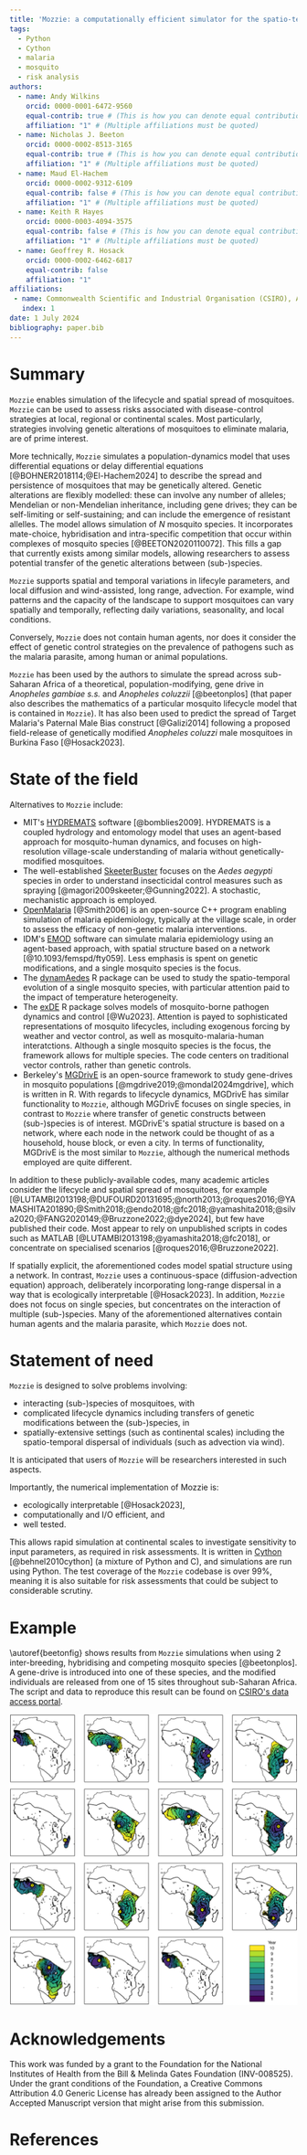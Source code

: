 ```yaml
---
title: 'Mozzie: a computationally efficient simulator for the spatio-temporal modelling of mosquitoes'
tags:
  - Python
  - Cython
  - malaria
  - mosquito
  - risk analysis
authors:
  - name: Andy Wilkins
    orcid: 0000-0001-6472-9560
    equal-contrib: true # (This is how you can denote equal contributions between multiple authors)
    affiliation: "1" # (Multiple affiliations must be quoted)
  - name: Nicholas J. Beeton
    orcid: 0000-0002-8513-3165
    equal-contrib: true # (This is how you can denote equal contributions between multiple authors)
    affiliation: "1" # (Multiple affiliations must be quoted)
  - name: Maud El-Hachem
    orcid: 0000-0002-9312-6109
    equal-contrib: false # (This is how you can denote equal contributions between multiple authors)
    affiliation: "1" # (Multiple affiliations must be quoted)
  - name: Keith R Hayes
    orcid: 0000-0003-4094-3575
    equal-contrib: false # (This is how you can denote equal contributions between multiple authors)
    affiliation: "1" # (Multiple affiliations must be quoted)
  - name: Geoffrey R. Hosack
    orcid: 0000-0002-6462-6817
    equal-contrib: false
    affiliation: "1"
affiliations:
 - name: Commonwealth Scientific and Industrial Organisation (CSIRO), Australia
   index: 1
date: 1 July 2024
bibliography: paper.bib
---
```


<!---
Process locally by cloning whedon (git clone git@github.com:openjournals/whedon.git) and then:
pandoc --citeproc --csl ../whedon/resources/apa.csl --pdf-engine=xelatex --variable colorlinks=true paper.md -o paper.pdf
-->

<!---
See [instructions](https://joss.readthedocs.io/en/latest/paper.html) for instructions about formulae, references, tables, figures, markdown, footnotes, headings, etc.  See [example](https://joss.readthedocs.io/en/latest/example_paper.html) for an example.
-->


# Summary

`Mozzie` enables simulation of the lifecycle and spatial spread of mosquitoes.  `Mozzie` can be used to assess risks associated with disease-control strategies at local, regional or continental scales.  Most particularly, strategies involving genetic alterations of mosquitoes to eliminate malaria, are of prime interest.

More technically, `Mozzie` simulates a population-dynamics model that uses differential equations or delay differential equations [@BOHNER2018114;@El-Hachem2024] to describe the spread and persistence of mosquitoes that may be genetically altered.  Genetic alterations are flexibly modelled: these can involve any number of alleles; Mendelian or non-Mendelian inheritance, including gene drives; they can be self-limiting or self-sustaining; and can include the emergence of resistant allelles.  The model allows simulation of $N$ mosquito species.   It incorporates mate-choice, hybridisation and intra-specific competition that occur within complexes of mosquito species [@BEETON2020110072].  This fills a gap that currently exists among similar models, allowing researchers to assess potential transfer of the genetic alterations between (sub-)species.

`Mozzie` supports spatial and temporal variations in lifecyle parameters, and local diffusion and wind-assisted, long range, advection.  For example, wind patterns and the capacity of the landscape to support mosquitoes can vary spatially and temporally, reflecting daily variations, seasonality, and local conditions.

Conversely, `Mozzie` does not contain human agents, nor does it consider the effect of genetic control strategies on the prevalence of pathogens such as the malaria parasite, among human or animal populations.

`Mozzie` has been used by the authors to simulate the spread across sub-Saharan Africa of a theoretical, population-modifying, gene drive in _Anopheles gambiae s.s._ and _Anopheles coluzzii_ [@beetonplos] (that paper also describes the mathematics of a particular mosquito lifecycle model that is contained in `Mozzie`).  It has also been used to predict the spread of Target Malaria's Paternal Male Bias construct [@Galizi2014] following a proposed field-release of genetically modified _Anopheles coluzzi_ male mosquitoes in Burkina Faso [@Hosack2023].


<!---
AN ALTERATE PARAGRAPH:

`Mozzie` enables simulation of the lifecycle and spatial spread of mosquitoes.  Mosquitoes transmit malaria, and `Mozzie` is designed to support risk assessments associated with genetic alterations of mosquitoes aimed at eliminating malaria.  Treatment of the mosquito lifecycle includes competition and breeding between multiple (sub-)species, allowing researchers to assess potential transfer of the genetic alteration to other (sub-)species.  To assess the spatial spread of wild-type and genetically-altered mosquitoes, `Mozzie` can simulate the local diffusion of individuals through the landscape, and long-distance dispersal via wind.  `Mozzie` can be used for risk assessments at the local, regional or continental scale.  For example, wind patterns and the capacity of the landscape to support mosquitoes can vary spatially and temporally, reflecting seasonality, local conditions and/or daily variations, etc.  Genetic alterations can be flexibly modelled with any number of alleles and the capacity for Mendelian or non-Mendelian inheritance, including gene drives.
-->

# State of the field

Alternatives to `Mozzie` include:

- MIT's [HYDREMATS](https://eltahir.mit.edu/models/hydremats/) software [@bomblies2009].  HYDREMATS is a coupled hydrology and entomology model that uses an agent-based approach for mosquito-human dynamics, and focuses on high-resolution village-scale understanding of malaria without genetically-modified mosquitoes.
- The well-established [SkeeterBuster](https://github.com/helmingstay/SkeeterBuster) focuses on the _Aedes aegypti_ species in order to understand insecticidal control measures such as spraying [@magori2009skeeter;@Gunning2022].  A stochastic, mechanistic approach is employed.
- [OpenMalaria](https://github.com/SwissTPH/openmalaria/wiki) [@Smith2006] is an open-source C++ program enabling simulation of malaria epidemiology, typically at the village scale, in order to assess the efficacy of non-genetic malaria interventions.
- IDM's [EMOD](https://docs.idmod.org/projects/emod-malaria/en/latest/index.html) software can simulate malaria epidemiology using an agent-based approach, with spatial structure based on a network [@10.1093/femspd/fty059].  Less emphasis is spent on genetic modifications, and a single mosquito species is the focus.
- The [dynamAedes](https://cran.r-project.org/web/packages/dynamAedes/vignettes/dynamAedes_02_local.html) R package can be used to study the spatio-temporal evolution of a single mosquito species, with particular attention paid to the impact of temperature heterogeneity.
- The [exDE](https://dd-harp.github.io/exDE/) R package solves models of mosquito-borne pathogen dynamics and control [@Wu2023].  Attention is payed to sophisticated representations of mosquito lifecycles, including exogenous forcing by weather and vector control, as well as mosquito-malaria-human interatctions.  Although a single mosquito species is the focus, the framework allows for multiple species.  The code centers on traditional vector controls, rather than genetic controls.
- Berkeley's [MGDrivE](https://marshalllab.github.io/MGDrivE/) is an open-source framework to study gene-drives in mosquito populations [@mgdrive2019;@mondal2024mgdrive], which is written in R.  With regards to lifecycle dynamics, MGDrivE has similar functionality to `Mozzie`, although MGDrivE focuses on single species, in contrast to `Mozzie` where transfer of genetic constructs between (sub-)species is of interest.  MGDrivE's spatial structure is based on a network, where each node in the network could be thought of as a household, house block, or even a city.  In terms of functionality, MGDrivE is the most similar to `Mozzie`, although the numerical methods employed are quite different.

In addition to these publicly-available codes, many academic articles consider the lifecycle and spatial spread of mosquitoes, for example [@LUTAMBI2013198;@DUFOURD20131695;@north2013;@roques2016;@YAMASHITA201890;@Smith2018;@endo2018;@fc2018;@yamashita2018;@silva2020;@FANG2020149;@Bruzzone2022;@dye2024], but few have published their code.  Most appear to rely on unpublished scripts in codes such as MATLAB [@LUTAMBI2013198;@yamashita2018;@fc2018], or concentrate on specialised scenarios [@roques2016;@Bruzzone2022].

If spatially explicit, the aforementioned codes model spatial structure using a network.  In contrast, `Mozzie` uses a continuous-space (diffusion-advection equation) approach, deliberately incorporating long-range dispersal in a way that is ecologically interpretable [@Hosack2023].  In addition, `Mozzie` does not focus on single species, but concentrates on the interaction of multiple (sub-)species.  Many of the aforementioned alternatives contain human agents and the malaria parasite, which `Mozzie` does not.

# Statement of need

`Mozzie` is designed to solve problems involving:

- interacting (sub-)species of mosquitoes, with
- complicated lifecycle dynamics including transfers of genetic modifications between the (sub-)species, in
- spatially-extensive settings (such as continental scales) including the spatio-temporal dispersal of individuals (such as advection via wind).

It is anticipated that users of `Mozzie` will be researchers interested in such aspects.

Importantly, the numerical implementation of Mozzie is:

- ecologically interpretable [@Hosack2023],
- computationally and I/O efficient, and
- well tested.

This allows rapid simulation at continental scales to investigate sensitivity to input parameters, as required in risk assessments.  It is written in [Cython](https://cython.org) [@behnel2010cython] (a mixture of Python and C), and simulations are run using Python. The test coverage of the `Mozzie` codebase is over 99%, meaning it is also suitable for risk assessments that could be subject to considerable scrutiny.

# Example

\autoref{beetonfig} shows results from `Mozzie` simulations when using 2 inter-breeding, hybridising and competing mosquito species [@beetonplos].  A gene-drive is introduced into one of these species, and the modified individuals are released from one of 15 sites throughout sub-Saharan Africa.  The script and data to reproduce this result can be found on [CSIRO's data access portal](https://doi.org/10.25919/rgqc-7520).

![The invasion front of genetically-modified mosquito species, released from different points [@beetonplos].  Figure used under the [Creative Commons Attribution License](http://creativecommons.org/licenses/by/4.0/).\label{beetonfig}](journal.pcbi.1009526.g004.png)

# Acknowledgements

This work was funded by a grant to the Foundation for the National Institutes of Health from the Bill \& Melinda Gates Foundation (INV-008525). Under the grant conditions of the Foundation, a Creative Commons Attribution 4.0 Generic License has already been assigned to the Author Accepted Manuscript version that might arise from this submission.

# References
